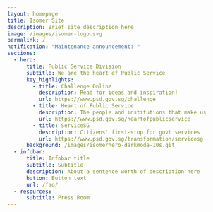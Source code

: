 ```yaml
---
layout: homepage
title: Isomer Site
description: Brief site description here
image: /images/isomer-logo.svg
permalink: /
notification: "Maintenance announcement: "
sections:
  - hero:
      title: Public Service Division
      subtitle: We are the heart of Public Service
      key_highlights:
        - title: Challenge Online
          description: Read for ideas and inspiration!
          url: https://www.psd.gov.sg/challenge
        - title: Heart of Public Service
          description: The people and institutions that make us
          url: https://www.psd.gov.sg/heartofpublicservice
        - title: ServiceSG
          description: Citizens' first-stop for govt services
          url: https://www.psd.gov.sg/transformation/servicesg
      background: /images/isomerhero-darkmode-10s.gif
  - infobar:
      title: Infobar title
      subtitle: Subtitle
      description: About a sentence worth of description here
      button: Button text
      url: /faq/
  - resources:
      subtitle: Press Room
---
```

